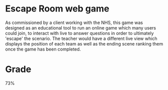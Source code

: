 # Escape Room web game
As commissioned by a client working with the NHS, this game was designed as an educational tool to run an online game which many users could join, to interact with live to answer questions in order to ultimately 'escape' the scenario. The teacher would have a different live view which displays the position of each team as well as the ending scene ranking them once the game has been completed.

# Grade
73%
